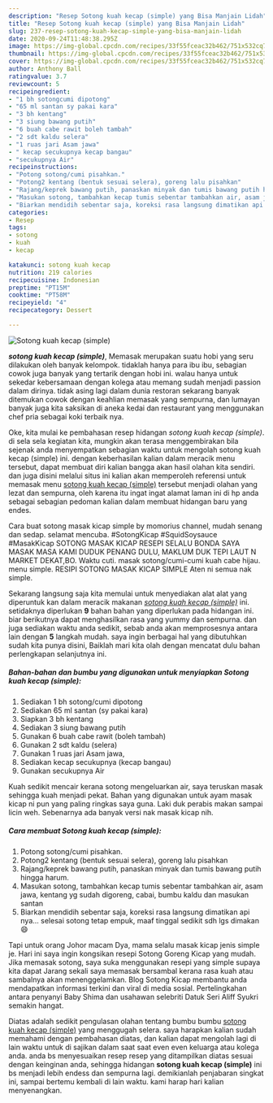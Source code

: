 ```yaml
---
description: "Resep Sotong kuah kecap (simple) yang Bisa Manjain Lidah"
title: "Resep Sotong kuah kecap (simple) yang Bisa Manjain Lidah"
slug: 237-resep-sotong-kuah-kecap-simple-yang-bisa-manjain-lidah
date: 2020-09-24T11:48:38.295Z
image: https://img-global.cpcdn.com/recipes/33f55fceac32b462/751x532cq70/sotong-kuah-kecap-simple-foto-resep-utama.jpg
thumbnail: https://img-global.cpcdn.com/recipes/33f55fceac32b462/751x532cq70/sotong-kuah-kecap-simple-foto-resep-utama.jpg
cover: https://img-global.cpcdn.com/recipes/33f55fceac32b462/751x532cq70/sotong-kuah-kecap-simple-foto-resep-utama.jpg
author: Anthony Ball
ratingvalue: 3.7
reviewcount: 5
recipeingredient:
- "1 bh sotongcumi dipotong"
- "65 ml santan sy pakai kara"
- "3 bh kentang"
- "3 siung bawang putih"
- "6 buah cabe rawit boleh tambah"
- "2 sdt kaldu selera"
- "1 ruas jari Asam jawa"
- " kecap secukupnya kecap bangau"
- "secukupnya Air"
recipeinstructions:
- "Potong sotong/cumi pisahkan."
- "Potong2 kentang (bentuk sesuai selera), goreng lalu pisahkan"
- "Rajang/keprek bawang putih, panaskan minyak dan tumis bawang putih hingga harum."
- "Masukan sotong, tambahkan kecap tumis sebentar tambahkan air, asam jawa, kentang yg sudah digoreng, cabai, bumbu kaldu dan masukan santan"
- "Biarkan mendidih sebentar saja, koreksi rasa langsung dimatikan api nya... selesai sotong tetap empuk, maaf tinggal sedikit sdh lgs dimakan 😄"
categories:
- Resep
tags:
- sotong
- kuah
- kecap

katakunci: sotong kuah kecap 
nutrition: 219 calories
recipecuisine: Indonesian
preptime: "PT15M"
cooktime: "PT58M"
recipeyield: "4"
recipecategory: Dessert

---
```



![Sotong kuah kecap (simple)](https://img-global.cpcdn.com/recipes/33f55fceac32b462/751x532cq70/sotong-kuah-kecap-simple-foto-resep-utama.jpg)

<b><i>sotong kuah kecap (simple)</i></b>, Memasak merupakan suatu hobi yang seru dilakukan oleh banyak kelompok. tidaklah hanya para ibu ibu, sebagian cowok juga banyak yang tertarik dengan hobi ini. walau hanya untuk sekedar kebersamaan dengan kolega atau memang sudah menjadi passion dalam dirinya. tidak asing lagi dalam dunia restoran sekarang banyak ditemukan cowok dengan keahlian memasak yang sempurna, dan lumayan banyak juga kita saksikan di aneka kedai dan restaurant yang menggunakan chef pria sebagai koki terbaik nya.

Oke, kita mulai ke pembahasan resep hidangan <i>sotong kuah kecap (simple)</i>. di sela sela kegiatan kita, mungkin akan terasa menggembirakan bila sejenak anda menyempatkan sebagian waktu untuk mengolah sotong kuah kecap (simple) ini. dengan keberhasilan kalian dalam meracik menu tersebut, dapat membuat diri kalian bangga akan hasil olahan kita sendiri. dan juga disini melalui situs ini kalian akan memperoleh referensi untuk memasak menu <u>sotong kuah kecap (simple)</u> tersebut menjadi olahan yang lezat dan sempurna, oleh karena itu ingat ingat alamat laman ini di hp anda sebagai sebagian pedoman kalian dalam membuat hidangan baru yang endes.

Cara buat sotong masak kicap simple by momorius channel, mudah senang dan sedap. selamat mencuba. #SotongKicap #SquidSoysauce #MasakKicap SOTONG MASAK KICAP RESEPI SELALU BONDA SAYA MASAK MASA KAMI DUDUK PENANG DULU, MAKLUM DUK TEPI LAUT N MARKET DEKAT,BO. Waktu cuti. masak sotong/cumi-cumi kuah cabe hijau. menu simple. RESIPI SOTONG MASAK KICAP SIMPLE Aten ni semua nak simple.


Sekarang langsung saja kita memulai untuk menyediakan alat alat yang diperuntuk kan dalam meracik makanan <u><i>sotong kuah kecap (simple)</i></u> ini. setidaknya diperlukan <b>9</b> bahan bahan yang diperlukan pada hidangan ini. biar berikutnya dapat menghasilkan rasa yang yummy dan sempurna. dan juga sediakan waktu anda sedikit, sebab anda akan memprosesnya antara lain dengan <b>5</b> langkah mudah. saya ingin berbagai hal yang dibutuhkan sudah kita punya disini, Baiklah mari kita olah dengan mencatat dulu bahan perlengkapan selanjutnya ini.

<!--inarticleads1-->

##### Bahan-bahan dan bumbu yang digunakan untuk menyiapkan Sotong kuah kecap (simple):

1. Sediakan 1 bh sotong/cumi dipotong
1. Sediakan 65 ml santan (sy pakai kara)
1. Siapkan 3 bh kentang
1. Sediakan 3 siung bawang putih
1. Gunakan 6 buah cabe rawit (boleh tambah)
1. Gunakan 2 sdt kaldu (selera)
1. Gunakan 1 ruas jari Asam jawa,
1. Sediakan  kecap secukupnya (kecap bangau)
1. Gunakan secukupnya Air


Kuah sedikit mencair kerana sotong mengeluarkan air, saya teruskan masak sehingga kuah menjadi pekat. Bahan yang digunakan untuk ayam masak kicap ni pun yang paling ringkas saya guna. Laki duk perabis makan sampai licin weh. Sebenarnya ada banyak versi nak masak kicap nih. 

<!--inarticleads2-->

##### Cara membuat Sotong kuah kecap (simple):

1. Potong sotong/cumi pisahkan.
1. Potong2 kentang (bentuk sesuai selera), goreng lalu pisahkan
1. Rajang/keprek bawang putih, panaskan minyak dan tumis bawang putih hingga harum.
1. Masukan sotong, tambahkan kecap tumis sebentar tambahkan air, asam jawa, kentang yg sudah digoreng, cabai, bumbu kaldu dan masukan santan
1. Biarkan mendidih sebentar saja, koreksi rasa langsung dimatikan api nya... selesai sotong tetap empuk, maaf tinggal sedikit sdh lgs dimakan 😄


Tapi untuk orang Johor macam Dya, mama selalu masak kicap jenis simple je. Hari ini saya ingin kongsikan resepi Sotong Goreng Kicap yang mudah. Jika memasak sotong, saya suka menggunakan resepi yang simple supaya kita dapat Jarang sekali saya memasak bersambal kerana rasa kuah atau sambalnya akan menenggelamkan. Blog Sotong Kicap membantu anda mendapatkan informasi terkini dan viral di media sosial. Pertelingkahan antara penyanyi Baby Shima dan usahawan selebriti Datuk Seri Aliff Syukri semakin hangat. 

Diatas adalah sedikit pengulasan olahan tentang bumbu bumbu <u>sotong kuah kecap (simple)</u> yang menggugah selera. saya harapkan kalian sudah memahami dengan pembahasan diatas, dan kalian dapat mengolah lagi di lain waktu untuk di sajikan dalam saat saat even even keluarga atau kolega anda. anda bs menyesuaikan resep resep yang ditampilkan diatas sesuai dengan keinginan anda, sehingga hidangan <b>sotong kuah kecap (simple)</b> ini bs menjadi lebih endess dan sempurna lagi. demikianlah penjabaran singkat ini, sampai bertemu kembali di lain waktu. kami harap hari kalian menyenangkan.
